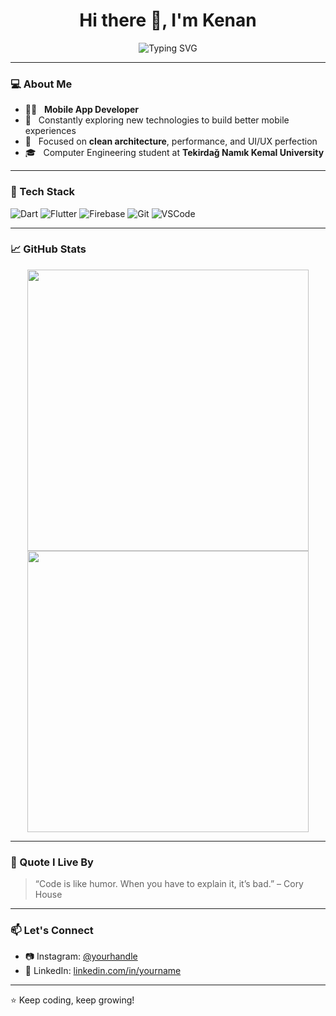 <h1 align="center">Hi there 👋, I'm Kenan</h1>

<p align="center">
  <img src="https://readme-typing-svg.demolab.com?font=Fira+Code&weight=500&pause=1000&color=F7F7F7&center=true&vCenter=true&width=435&lines=MobileApp +Developer;Always+learning%2C+always+building" alt="Typing SVG" />
</p>

---

### 💻 About Me

- 👨‍💻 &nbsp; **Mobile App Developer**
- 🤔 &nbsp; Constantly exploring new technologies to build better mobile experiences  
- 🎯 &nbsp; Focused on **clean architecture**, performance, and UI/UX perfection  
- 🎓 &nbsp; Computer Engineering student at **Tekirdağ Namık Kemal University**

---

### 🚀 Tech Stack

![Dart](https://img.shields.io/badge/-Dart-0175C2?logo=dart&logoColor=white&style=for-the-badge)
![Flutter](https://img.shields.io/badge/-Flutter-02569B?logo=flutter&logoColor=white&style=for-the-badge)
![Firebase](https://img.shields.io/badge/-Firebase-FFCA28?logo=firebase&logoColor=white&style=for-the-badge)
![Git](https://img.shields.io/badge/-Git-F05032?logo=git&logoColor=white&style=for-the-badge)
![VSCode](https://img.shields.io/badge/-VSCode-007ACC?logo=visual-studio-code&logoColor=white&style=for-the-badge)

---

### 📈 GitHub Stats

<p align="center">
  <img src="https://github-readme-stats.vercel.app/api?username=your-github-username&show_icons=true&theme=tokyonight" width="450"/>
  <img src="https://github-readme-streak-stats.herokuapp.com/?user=your-github-username&theme=tokyonight" width="450"/>
</p>

---

### 🧠 Quote I Live By

> “Code is like humor. When you have to explain it, it’s bad.” – Cory House

---

### 📫 Let's Connect

- 📷 Instagram: [@yourhandle](https://www.instagram.com/_kenanabbaszade/)
- 💼 LinkedIn: [linkedin.com/in/yourname](https://www.linkedin.com/in/kenan-abbaszade-161832194/)

---

⭐️ Keep coding, keep growing!
